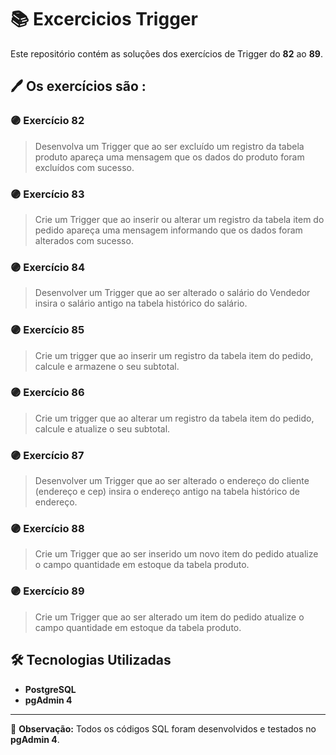 # 📚 Excercicios Trigger

Este repositório contém as soluções dos exercícios de Trigger do **82** ao **89**.

## 🖊️ Os exercícios são :

### 🟣 Exercício 82
>Desenvolva um Trigger que ao ser excluído um registro da tabela produto apareça uma mensagem que os dados do produto foram excluídos com sucesso.

### 🟣 Exercício 83
>Crie um Trigger que ao inserir ou alterar um registro da tabela item do pedido apareça uma mensagem informando que os dados foram alterados com sucesso.

### 🟣 Exercício 84
>Desenvolver um Trigger que ao ser alterado o salário do Vendedor insira o salário antigo na tabela histórico do salário.

### 🟣 Exercício 85
>Crie um trigger que ao inserir um registro da tabela item do pedido, calcule e armazene o seu subtotal.

### 🟣 Exercício 86
>Crie um trigger que ao alterar um registro da tabela item do pedido, calcule e atualize o seu subtotal.

### 🟣 Exercício 87
>Desenvolver um Trigger que ao ser alterado o endereço do cliente (endereço e cep) insira o endereço antigo na tabela histórico de endereço.

### 🟣 Exercício 88
>Crie um Trigger que ao ser inserido um novo item do pedido atualize o campo quantidade em estoque da tabela produto.

### 🟣 Exercício 89
>Crie um Trigger que ao ser alterado um item do pedido atualize o campo
quantidade em estoque da tabela produto.

## 🛠️ Tecnologias Utilizadas  
- **PostgreSQL**  
- **pgAdmin 4**  

---

📌 **Observação:** Todos os códigos SQL foram desenvolvidos e testados no **pgAdmin 4**.
